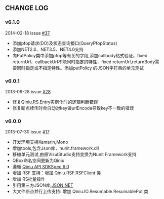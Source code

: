 ## CHANGE LOG

### v6.1.0

2014-02-18 issue [#37](https://github.com/qiniu/csharp-sdk/pull/37)

- 添加pfop请求(DO)及状态查询接口(QueryPfopStatus)
- 添加NET2.0、NET3.5、NET4.0支持
- 向PutPolicy类中添加pfop等有关的字段,添加callbody格式验证，fixed returnUrl，callbackUrl不能同时指定的特性，fixed returnUrl,returnBody需要同时指定或不指定特性。添加putPolicy 的JSON字符串的单元测试

### v6.0.1

2013-09-28 issue [#28](https://github.com/qiniu/csharp-sdk/pull/28)

- 修复Qiniu.RS.Entry实例化时的逻辑判断错误
- 修复断点续传时会自动对key做urlEncode导致key不一致的错误

### v6.0.0

2013-07-30 issue [#17](https://github.com/qiniu/csharp-sdk/pull/17)

- 开发环境支持Xamarin,Mono
- 增加tools,包含Json库，nunit.framework.dll
- 移植单元测试,由原VisulStudio支持变换为Nunit Framework支持
- QBox命名空间更新为Qiniu
- 遵循 [Qiniu API SDKSpec 6.0](https://github.com/qiniu/sdkspec/tree/v6.0.0)
- 增加 RSF 支持：增加 Qiniu.RSF.RSFClient 类
- 增加 RS批量操作
- 引用第三方JSON库,[JSON.NET](json.codeplex.com)
- 大文件断点并行上传支持: 增加 Qiniu.IO.Resumable.ResumablePut 类
